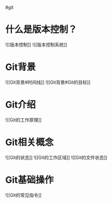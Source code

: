 #git 

# 什么是版本控制？
![[版本控制]]
![[版本控制系统]]

# Git背景
![[Git背景#时间线]]
![[Git背景#Git的目标]]

# Git介绍
![[Git的工作原理]]

# Git相关概念
![[Git的状态]]
![[Git的工作区域]]
![[Git的文件状态]]

# Git基础操作
![[Git的常见指令]]